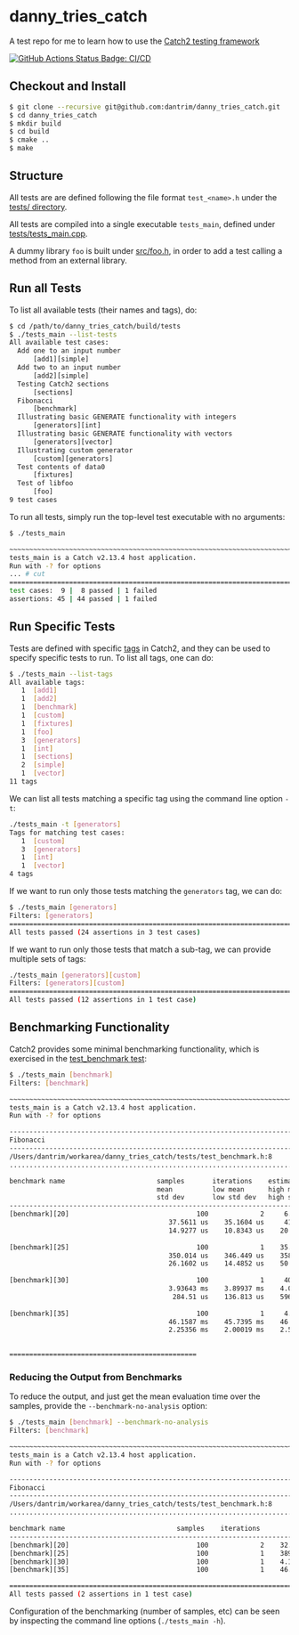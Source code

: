 # danny_tries_catch
A test repo for me to learn how to use the [Catch2 testing framework](https://github.com/catchorg/Catch2)

[![GitHub Actions Status Badge: CI/CD]][GitHub Actions Status: CI/CD]

## Checkout and Install
```bash
$ git clone --recursive git@github.com:dantrim/danny_tries_catch.git
$ cd danny_tries_catch
$ mkdir build
$ cd build
$ cmake ..
$ make
```

## Structure
All tests are are defined following the file format `test_<name>.h` under 
the [tests/ directory](tests/).

All tests are compiled into a single executable `tests_main`, defined
under [tests/tests_main.cpp](tests/tests_main.cpp).

A dummy library `foo` is built under [src/foo.h](src/foo.h), in order to
add a test calling a method from an external library.

## Run all Tests
To list all available tests (their names and tags), do:
```bash
$ cd /path/to/danny_tries_catch/build/tests
$ ./tests_main --list-tests
All available test cases:
  Add one to an input number
      [add1][simple]
  Add two to an input number
      [add2][simple]
  Testing Catch2 sections
      [sections]
  Fibonacci
      [benchmark]
  Illustrating basic GENERATE functionality with integers
      [generators][int]
  Illustrating basic GENERATE functionality with vectors
      [generators][vector]
  Illustrating custom generator
      [custom][generators]
  Test contents of data0
      [fixtures]
  Test of libfoo
      [foo]
9 test cases
```
To run all tests, simply run the top-level test executable with no arguments:
```bash
$ ./tests_main

~~~~~~~~~~~~~~~~~~~~~~~~~~~~~~~~~~~~~~~~~~~~~~~~~~~~~~~~~~~~~~~~~~~~~~~~~~~~~~~
tests_main is a Catch v2.13.4 host application.
Run with -? for options
... # cut
===============================================================================
test cases:  9 |  8 passed | 1 failed
assertions: 45 | 44 passed | 1 failed
```


## Run Specific Tests
Tests are defined with specific [tags](https://github.com/catchorg/Catch2/blob/devel/docs/test-cases-and-sections.md#tags) in Catch2, and they
can be used to specify specific tests to run. To list all tags, one can
do:
```bash
$ ./tests_main --list-tags 
All available tags:
   1  [add1]
   1  [add2]
   1  [benchmark]
   1  [custom]
   1  [fixtures]
   1  [foo]
   3  [generators]
   1  [int]
   1  [sections]
   2  [simple]
   1  [vector]
11 tags
```
We can list all tests matching a specific tag using the command
line option `-t`:
```bash
./tests_main -t [generators]
Tags for matching test cases:
   1  [custom]
   3  [generators]
   1  [int]
   1  [vector]
4 tags
```
If we want to run only those tests matching the `generators` tag, we
can do:
```bash
$ ./tests_main [generators]
Filters: [generators]
===============================================================================
All tests passed (24 assertions in 3 test cases)
```
If we want to run only those tests that match a sub-tag, we can provide 
multiple sets of tags:
```bash
./tests_main [generators][custom]
Filters: [generators][custom]
===============================================================================
All tests passed (12 assertions in 1 test case)
```

## Benchmarking Functionality
Catch2 provides some minimal benchmarking functionality, which is
exercised in the [test_benchmark test](tests/test_benchmark.h):
```bash
$ ./tests_main [benchmark]
Filters: [benchmark]

~~~~~~~~~~~~~~~~~~~~~~~~~~~~~~~~~~~~~~~~~~~~~~~~~~~~~~~~~~~~~~~~~~~~~~~~~~~~~~~
tests_main is a Catch v2.13.4 host application.
Run with -? for options

-------------------------------------------------------------------------------
Fibonacci
-------------------------------------------------------------------------------
/Users/dantrim/workarea/danny_tries_catch/tests/test_benchmark.h:8
...............................................................................

benchmark name                       samples       iterations    estimated
                                     mean          low mean      high mean
                                     std dev       low std dev   high std dev
-------------------------------------------------------------------------------
[benchmark][20]                                100             2     6.7996 ms 
                                        37.5611 us    35.1604 us     41.249 us 
                                        14.9277 us    10.8343 us    20.3578 us 
                                                                               
[benchmark][25]                                100             1    35.2081 ms 
                                        350.014 us    346.449 us    358.169 us 
                                        26.1602 us    14.4852 us    50.6317 us 
                                                                               
[benchmark][30]                                100             1     400.25 ms 
                                        3.93643 ms    3.89937 ms    4.03341 ms 
                                         284.51 us    136.813 us    596.665 us 
                                                                               
[benchmark][35]                                100             1     4.65895 s 
                                        46.1587 ms    45.7395 ms    46.6272 ms 
                                        2.25356 ms    2.00019 ms    2.54572 ms 
                                                                               

===============================================
```

### Reducing the Output from Benchmarks
To reduce the output, and just get the mean evaluation time over the
samples, provide the `--benchmark-no-analysis` option:
```bash
$ ./tests_main [benchmark] --benchmark-no-analysis
Filters: [benchmark]

~~~~~~~~~~~~~~~~~~~~~~~~~~~~~~~~~~~~~~~~~~~~~~~~~~~~~~~~~~~~~~~~~~~~~~~~~~~~~~~
tests_main is a Catch v2.13.4 host application.
Run with -? for options

-------------------------------------------------------------------------------
Fibonacci
-------------------------------------------------------------------------------
/Users/dantrim/workarea/danny_tries_catch/tests/test_benchmark.h:8
...............................................................................

benchmark name                            samples    iterations          mean
-------------------------------------------------------------------------------
[benchmark][20]                                100             2    32.9106 us 
[benchmark][25]                                100             1    389.447 us 
[benchmark][30]                                100             1    4.15934 ms 
[benchmark][35]                                100             1    46.6336 ms 

===============================================================================
All tests passed (2 assertions in 1 test case)
```
Configuration of the benchmarking (number of samples, etc) can be seen by
inspecting the command line options (`./tests_main -h`).

<!--- LINKS --->
[GitHub Actions Status Badge: CI/CD]:https://github.com/dantrim/danny_tries_catch/workflows/CI/CD/badge.svg?branch=main
[GitHub Actions Status: CI/CD]:https://github.com/dantrim/danny_tries_catch/actions?query=workflow%3ACI%2FCD+branch%3Amain